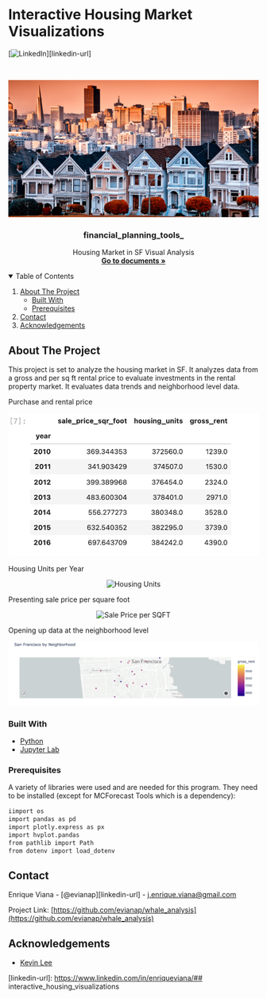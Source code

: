 # Interactive Housing Market Visualizations
[![LinkedIn][linkedin-shield]][linkedin-url]
<!-- [![License][license-shield]][license-url] -->

<!-- PROJECT LOGO -->
<br />
<p align="center">
    <img src="https://github.com/evianap/interactive_housing_visualizations/blob/main/Images/6-4-challenge-logo.png" alt="SFO">
  </a>

  <h3 align="center">financial_planning_tools_</h3>

  <p align="center">
   Housing Market in SF Visual Analysis    <br />
    <a href="https://github.com/evianap/interactive_housing_visualizations"><strong>Go to documents »</strong></a>
    <br />
  </p>
</p>

<!-- TABLE OF CONTENTS -->
<details open="open">
  <summary>Table of Contents</summary>
  <ol>
    <li>
      <a href="#about-the-project">About The Project</a>
      <ul>
        <li><a href="#built-with">Built With</a></li>
      </ul>
      <ul>
        <li><a href="#prerequisites">Prerequisites</a></li>
      </ul>
    </li>
    <li><a href="#contact">Contact</a></li>
    <li><a href="#acknowledgements">Acknowledgements</a></li>
  </ol>
</details>

<!-- ABOUT THE PROJECT -->
## About The Project

<p>This project is set to analyze the housing market in SF. It analyzes data from a gross and per sq ft rental price to evaluate investments in the rental property market. It evaluates data trends and neighborhood level data.


<p>Purchase and rental price<p/>

<p align="center"><img src="https://github.com/evianap/interactive_housing_visualizations/blob/main/Images/Purchase&Rental_Price.png" alt="MC1A"><p/>

<p>Housing Units per Year<p/>

<p align="center"><img src="https://github.com/evianap/interactive_housing_visualizations/blob/main/Images/Housin_Units_by_year_.png" alt="Housing Units"><p/>

<p>Presenting sale price per square foot<p/>


<p align="center"><img src="https://github.com/evianap/interactive_housing_visualizations/blob/main/Images/Sale_Price_psqf.png" alt="Sale Price per SQFT"><p/>


<p>Opening up data at the neighborhood level<p/>

<p align="center"><img src="https://github.com/evianap/interactive_housing_visualizations/blob/main/Images/Data_by_neighborhood.png" alt="Sale Price per SQFT"><p/>

### Built With

<!-- This section should list any major frameworks that you built your project using. Leave any add-ons/plugins for the acknowledgements section. Here are a few examples. -->

* [Python](https://www.python.org/)
* [Jupyter Lab](https://jupyter.org/install)

### Prerequisites

<!-- This is an example of how to list things you need to use the software and how to install them. -->
A variety of libraries were used and are needed for this program. They need to be installed (except for MCForecast Tools which is a dependency):

``` 
iimport os
import pandas as pd
import plotly.express as px
import hvplot.pandas
from pathlib import Path
from dotenv import load_dotenv

```



<!-- CONTACT -->
## Contact

Enrique Viana - [@evianap][linkedin-url] - j.enrique.viana@gmail.com

Project Link: [https://github.com/evianap/whale_analysis](https://github.com/evianap/whale_analysis)

<!-- ACKNOWLEDGEMENTS -->
## Acknowledgements

* [Kevin Lee](https://github.com/kevinclee26/)

<!-- MARKDOWN LINKS & IMAGES -->
<!-- https://www.markdownguide.org/basic-syntax/#reference-style-links -->

<!-- [license-shield]: 
[license-url]:  -->
[linkedin-shield]: https://img.shields.io/badge/-LinkedIn-black.svg?style=for-the-badge&logo=linkedin&colorB=555
[linkedin-url]: https://www.linkedin.com/in/enriqueviana/## interactive_housing_visualizations